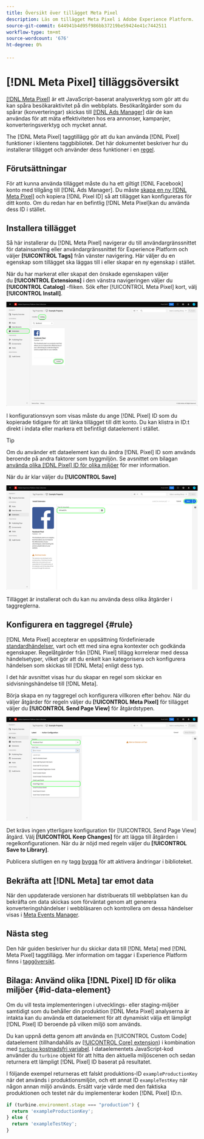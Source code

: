 ```yaml
---
title: Översikt över tillägget Meta Pixel
description: Läs om tillägget Meta Pixel i Adobe Experience Platform.
source-git-commit: 644941b4d95f986bb37219be59424e41c7442511
workflow-type: tm+mt
source-wordcount: '676'
ht-degree: 0%

---
```


# [!DNL Meta Pixel] tilläggsöversikt

[[!DNL Meta Pixel]](https://developers.facebook.com/docs/meta-pixel/) är ett JavaScript-baserat analysverktyg som gör att du kan spåra besökaraktivitet på din webbplats. Besökaråtgärder som du spårar (konverteringar) skickas till [[!DNL Ads Manager]](https://www.facebook.com/business/tools/ads-manager) där de kan användas för att mäta effektiviteten hos era annonser, kampanjer, konverteringsverktyg och mycket annat.

The [!DNL Meta Pixel] taggtillägg gör att du kan använda [!DNL Pixel] funktioner i klientens taggbibliotek. Det här dokumentet beskriver hur du installerar tillägget och använder dess funktioner i en [regel](../../../ui/managing-resources/rules.md).

<!-- (To include when Conversions API extension doc is published)
>[!NOTE]
>
>If you are trying to send server-side events to [!DNL Meta] rather than from the client side, use the [[!DNL Meta Conversions API] extension](../../server/meta/overview.md) instead.
-->

## Förutsättningar

För att kunna använda tillägget måste du ha ett giltigt [!DNL Facebook] konto med tillgång till [!DNL Ads Manager]. Du måste [skapa en ny [!DNL Meta Pixel]](https://www.facebook.com/business/help/952192354843755) och kopiera [!DNL Pixel ID] så att tillägget kan konfigureras för ditt konto. Om du redan har en befintlig [!DNL Meta Pixel]kan du använda dess ID i stället.

## Installera tillägget

Så här installerar du [!DNL Meta Pixel] navigerar du till användargränssnittet för datainsamling eller användargränssnittet för Experience Platform och väljer **[!UICONTROL Tags]** från vänster navigering. Här väljer du en egenskap som tillägget ska läggas till i eller skapar en ny egenskap i stället.

När du har markerat eller skapat den önskade egenskapen väljer du **[!UICONTROL Extensions]** i den vänstra navigeringen väljer du **[!UICONTROL Catalog]** -fliken. Sök efter [!UICONTROL Meta Pixel] kort, välj **[!UICONTROL Install]**.

![The [!UICONTROL Install] knappen som markeras för [!UICONTROL Meta Pixel] i användargränssnittet för datainsamling.](../../../images/extensions/client/meta/install.png)

I konfigurationsvyn som visas måste du ange [!DNL Pixel] ID som du kopierade tidigare för att länka tillägget till ditt konto. Du kan klistra in ID:t direkt i indata eller markera ett befintligt dataelement i stället.

>[!TIP]
>
>Om du använder ett dataelement kan du ändra [!DNL Pixel] ID som används beroende på andra faktorer som byggmiljön. Se avsnittet om bilagan [använda olika [!DNL Pixel] ID för olika miljöer](#id-data-element) för mer information.

När du är klar väljer du **[!UICONTROL Save]**

![The [!DNL Pixel] ID som anges som ett dataelement i tilläggskonfigurationsvyn.](../../../images/extensions/client/meta/configure.png)

Tillägget är installerat och du kan nu använda dess olika åtgärder i taggreglerna.

## Konfigurera en taggregel {#rule}

[!DNL Meta Pixel] accepterar en uppsättning fördefinierade [standardhändelser](https://www.facebook.com/business/help/402791146561655), vart och ett med sina egna kontexter och godkända egenskaper. Regelåtgärder från [!DNL Pixel] tillägg korrelerar med dessa händelsetyper, vilket gör att du enkelt kan kategorisera och konfigurera händelsen som skickas till [!DNL Meta] enligt dess typ.

I det här avsnittet visas hur du skapar en regel som skickar en sidvisningshändelse till [!DNL Meta].

Börja skapa en ny taggregel och konfigurera villkoren efter behov. När du väljer åtgärder för regeln väljer du **[!UICONTROL Meta Pixel]** för tillägget väljer du **[!UICONTROL Send Page View]** för åtgärdstypen.

![The [!UICONTROL Send Page View] åtgärdstypen som väljs för en regel i användargränssnittet för datainsamling.](../../../images/extensions/client/meta/select-action.png)

Det krävs ingen ytterligare konfiguration för [!UICONTROL Send Page View] åtgärd. Välj **[!UICONTROL Keep Changes]** för att lägga till åtgärden i regelkonfigurationen. När du är nöjd med regeln väljer du **[!UICONTROL Save to Library]**.

Publicera slutligen en ny tagg [bygga](../../../ui/publishing/builds.md) för att aktivera ändringar i biblioteket.

## Bekräfta att [!DNL Meta] tar emot data

När den uppdaterade versionen har distribuerats till webbplatsen kan du bekräfta om data skickas som förväntat genom att generera konverteringshändelser i webbläsaren och kontrollera om dessa händelser visas i [Meta Events Manager](https://www.facebook.com/business/help/898185560232180).

## Nästa steg

Den här guiden beskriver hur du skickar data till [!DNL Meta] med [!DNL Meta Pixel] taggtillägg. Mer information om taggar i Experience Platform finns i [taggöversikt](../../../home.md).

## Bilaga: Använd olika [!DNL Pixel] ID för olika miljöer {#id-data-element}

Om du vill testa implementeringen i utvecklings- eller staging-miljöer samtidigt som du behåller din produktion [!DNL Meta Pixel] analyserna är intakta kan du använda ett dataelement för att dynamiskt välja ett lämpligt [!DNL Pixel] ID beroende på vilken miljö som används.

Du kan uppnå detta genom att använda en [!UICONTROL Custom Code] dataelement (tillhandahålls av [[!UICONTROL Core] extension](../core/overview.md)) i kombination med [`turbine` kostnadsfri variabel](../../../extension-dev/turbine.md). I dataelementets JavaScript-kod använder du `turbine` objekt för att hitta den aktuella miljöscenen och sedan returnera ett lämpligt [!DNL Pixel] ID baserat på resultatet.

I följande exempel returneras ett falskt produktions-ID `exampleProductionKey` när det används i produktionsmiljön, och ett annat ID `exampleTestKey` när någon annan miljö används. Ersätt varje värde med den faktiska produktionen och testet när du implementerar koden [!DNL Pixel] ID:n.

```js
if (turbine.environment.stage === "production") {
  return 'exampleProductionKey';
} else {
  return 'exampleTestKey';
}
```
